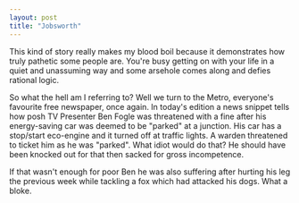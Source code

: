 ```yaml
---
layout: post
title: "Jobsworth"
---
```


This kind of story really makes my blood boil because it demonstrates how truly pathetic some people are. You're busy getting on with your life in a quiet and 
unassuming way and some arsehole comes along and defies rational logic.

So what the hell am I referring to? Well we turn to the Metro, everyone's favourite free newspaper, once again. In today's edition a news snippet tells how posh 
TV Presenter Ben Fogle was threatened with a fine after his energy-saving car was deemed to be "parked" at a junction. His car has a stop/start eco-engine and it 
turned off at traffic lights. A warden threatened to ticket him as he was "parked". What idiot would do that? He should have been knocked out for that then sacked 
for gross incompetence.

If that wasn't enough for poor Ben he was also suffering after hurting his leg the previous week while tackling a fox which had attacked his dogs. What a bloke.